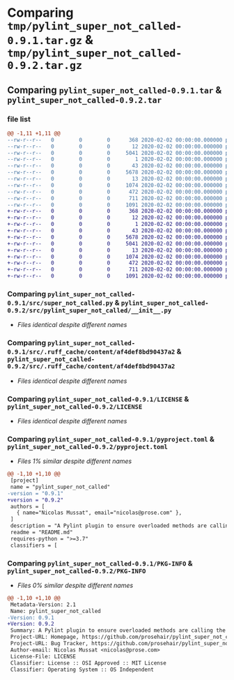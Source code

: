 # Comparing `tmp/pylint_super_not_called-0.9.1.tar.gz` & `tmp/pylint_super_not_called-0.9.2.tar.gz`

## Comparing `pylint_super_not_called-0.9.1.tar` & `pylint_super_not_called-0.9.2.tar`

### file list

```diff
@@ -1,11 +1,11 @@
--rw-r--r--   0        0        0      368 2020-02-02 00:00:00.000000 pylint_super_not_called-0.9.1/Makefile
--rw-r--r--   0        0        0       12 2020-02-02 00:00:00.000000 pylint_super_not_called-0.9.1/requirements.txt
--rw-r--r--   0        0        0     5041 2020-02-02 00:00:00.000000 pylint_super_not_called-0.9.1/src/super_not_called.py
--rw-r--r--   0        0        0        1 2020-02-02 00:00:00.000000 pylint_super_not_called-0.9.1/src/.ruff_cache/.gitignore
--rw-r--r--   0        0        0       43 2020-02-02 00:00:00.000000 pylint_super_not_called-0.9.1/src/.ruff_cache/CACHEDIR.TAG
--rw-r--r--   0        0        0     5678 2020-02-02 00:00:00.000000 pylint_super_not_called-0.9.1/src/.ruff_cache/content/af4def8bd90437a2
--rw-r--r--   0        0        0       13 2020-02-02 00:00:00.000000 pylint_super_not_called-0.9.1/.gitignore
--rw-r--r--   0        0        0     1074 2020-02-02 00:00:00.000000 pylint_super_not_called-0.9.1/LICENSE
--rw-r--r--   0        0        0      472 2020-02-02 00:00:00.000000 pylint_super_not_called-0.9.1/README.md
--rw-r--r--   0        0        0      711 2020-02-02 00:00:00.000000 pylint_super_not_called-0.9.1/pyproject.toml
--rw-r--r--   0        0        0     1091 2020-02-02 00:00:00.000000 pylint_super_not_called-0.9.1/PKG-INFO
+-rw-r--r--   0        0        0      368 2020-02-02 00:00:00.000000 pylint_super_not_called-0.9.2/Makefile
+-rw-r--r--   0        0        0       12 2020-02-02 00:00:00.000000 pylint_super_not_called-0.9.2/requirements.txt
+-rw-r--r--   0        0        0        1 2020-02-02 00:00:00.000000 pylint_super_not_called-0.9.2/src/.ruff_cache/.gitignore
+-rw-r--r--   0        0        0       43 2020-02-02 00:00:00.000000 pylint_super_not_called-0.9.2/src/.ruff_cache/CACHEDIR.TAG
+-rw-r--r--   0        0        0     5678 2020-02-02 00:00:00.000000 pylint_super_not_called-0.9.2/src/.ruff_cache/content/af4def8bd90437a2
+-rw-r--r--   0        0        0     5041 2020-02-02 00:00:00.000000 pylint_super_not_called-0.9.2/src/pylint_super_not_called/__init__.py
+-rw-r--r--   0        0        0       13 2020-02-02 00:00:00.000000 pylint_super_not_called-0.9.2/.gitignore
+-rw-r--r--   0        0        0     1074 2020-02-02 00:00:00.000000 pylint_super_not_called-0.9.2/LICENSE
+-rw-r--r--   0        0        0      472 2020-02-02 00:00:00.000000 pylint_super_not_called-0.9.2/README.md
+-rw-r--r--   0        0        0      711 2020-02-02 00:00:00.000000 pylint_super_not_called-0.9.2/pyproject.toml
+-rw-r--r--   0        0        0     1091 2020-02-02 00:00:00.000000 pylint_super_not_called-0.9.2/PKG-INFO
```

### Comparing `pylint_super_not_called-0.9.1/src/super_not_called.py` & `pylint_super_not_called-0.9.2/src/pylint_super_not_called/__init__.py`

 * *Files identical despite different names*

### Comparing `pylint_super_not_called-0.9.1/src/.ruff_cache/content/af4def8bd90437a2` & `pylint_super_not_called-0.9.2/src/.ruff_cache/content/af4def8bd90437a2`

 * *Files identical despite different names*

### Comparing `pylint_super_not_called-0.9.1/LICENSE` & `pylint_super_not_called-0.9.2/LICENSE`

 * *Files identical despite different names*

### Comparing `pylint_super_not_called-0.9.1/pyproject.toml` & `pylint_super_not_called-0.9.2/pyproject.toml`

 * *Files 1% similar despite different names*

```diff
@@ -1,10 +1,10 @@
 [project]
 name = "pylint_super_not_called"
-version = "0.9.1"
+version = "0.9.2"
 authors = [
   { name="Nicolas Mussat", email="nicolas@prose.com" },
 ]
 description = "A Pylint plugin to ensure overloaded methods are calling the parent method with super"
 readme = "README.md"
 requires-python = ">=3.7"
 classifiers = [
```

### Comparing `pylint_super_not_called-0.9.1/PKG-INFO` & `pylint_super_not_called-0.9.2/PKG-INFO`

 * *Files 0% similar despite different names*

```diff
@@ -1,10 +1,10 @@
 Metadata-Version: 2.1
 Name: pylint_super_not_called
-Version: 0.9.1
+Version: 0.9.2
 Summary: A Pylint plugin to ensure overloaded methods are calling the parent method with super
 Project-URL: Homepage, https://github.com/prosehair/pylint_super_not_called_plugin
 Project-URL: Bug Tracker, https://github.com/prosehair/pylint_super_not_called_plugin/issues
 Author-email: Nicolas Mussat <nicolas@prose.com>
 License-File: LICENSE
 Classifier: License :: OSI Approved :: MIT License
 Classifier: Operating System :: OS Independent
```

